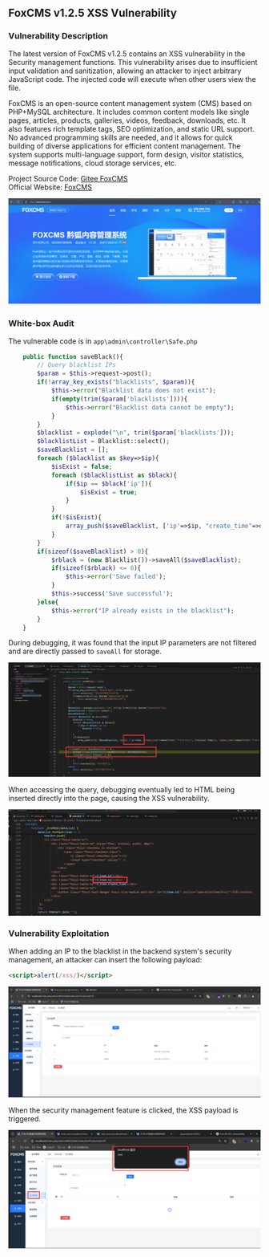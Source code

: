 ## FoxCMS v1.2.5 XSS Vulnerability

### Vulnerability Description
The latest version of FoxCMS v1.2.5 contains an XSS vulnerability in the Security management functions. This vulnerability arises due to insufficient input validation and sanitization, allowing an attacker to inject arbitrary JavaScript code. The injected code will execute when other users view the file.

FoxCMS is an open-source content management system (CMS) based on PHP+MySQL architecture. It includes common content models like single pages, articles, products, galleries, videos, feedback, downloads, etc. It also features rich template tags, SEO optimization, and static URL support. No advanced programming skills are needed, and it allows for quick building of diverse applications for efficient content management. The system supports multi-language support, form design, visitor statistics, message notifications, cloud storage services, etc.

Project Source Code: [Gitee FoxCMS](https://gitee.com/qianfox/foxcms)  
Official Website: [FoxCMS](https://www.foxcms.cn/)

![](./public/a-1.png)

### White-box Audit
The vulnerable code is in `app\admin\controller\Safe.php`
```php
    public function saveBlack(){
        // Query blacklist IPs
        $param = $this->request->post();
        if(!array_key_exists("blacklists", $param)){
            $this->error("Blacklist data does not exist");
            if(empty(trim($param['blacklists']))){
                $this->error("Blacklist data cannot be empty");
            }
        }
        $blacklist = explode("\n", trim($param['blacklists']));
        $blacklistList = Blacklist::select();
        $saveBlacklist = [];
        foreach ($blacklist as $key=>$ip){
            $isExist = false;
            foreach ($blacklistList as $black){
                if($ip == $black['ip']){
                    $isExist = true;
                }
            }
            if(!$isExist){
                array_push($saveBlacklist, ['ip'=>$ip, "create_time"=>date("Y-m-d H:i:s", time()), 'update_time'=>date("Y-m-d H:i:s", time())]);
            }
        }
        if(sizeof($saveBlacklist) > 0){
            $rblack = (new Blacklist())->saveAll($saveBlacklist);
            if(sizeof($rblack) <= 0){
                $this->error('Save failed');
            }
            $this->success('Save successful');
        }else{
            $this->error("IP already exists in the blacklist");
        }
    }
```

During debugging, it was found that the input IP parameters are not filtered and are directly passed to `saveAll` for storage.

![](./public/b-1.png)

When accessing the query, debugging eventually led to HTML being inserted directly into the page, causing the XSS vulnerability.

![](./public/b-2.png)

### Vulnerability Exploitation

When adding an IP to the blacklist in the backend system's security management, an attacker can insert the following payload:
```html
<script>alert(/xss/)</script>
```

![](./public/b-3.png)

When the security management feature is clicked, the XSS payload is triggered.

![](./public/b-4.png)